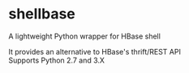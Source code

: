# shellbase
A lightweight Python wrapper for HBase shell

It provides an alternative to HBase's thrift/REST API<br/>
Supports Python 2.7 and 3.X<br/>
